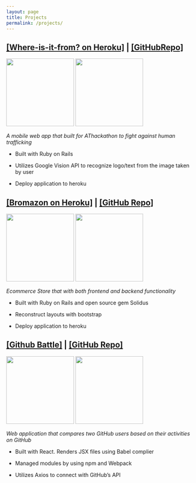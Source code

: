 ```yaml
---
layout: page
title: Projects
permalink: /projects/
---
```


[[Where-is-it-from? on Heroku]](https://whereisitfrom.herokuapp.com/) | [[GitHubRepo]](https://github.com/BerniceChua/where-is-it-from)
---

<img src="http://baronkwan.github.io/assets/images/projects/screenshots/whereisitfrom_01.png" width="180" />
<img src="http://baronkwan.github.io/assets/images/projects/screenshots/whereisitfrom_02.png" width="180" />

<em>A mobile web app that built for AThackathon to fight against human trafficking</em>

- Built with Ruby on Rails

- Utilizes Google Vision API to recognize logo/text from the image taken by user

- Deploy application to heroku



[[Bromazon on Heroku]](https://bromazon.herokuapp.com/) | [[GitHub Repo]](https://github.com/baronkwan/Bromazon)
---

<img src="http://baronkwan.github.io/assets/images/projects/screenshots/myStore-1.png" width="180" />
<img src="http://baronkwan.github.io/assets/images/projects/screenshots/myStore-5.png" width="180" />

<em>Ecommerce Store that with both frontend and backend functionality</em>

- Built with Ruby on Rails and open source gem Solidus

- Reconstruct layouts with bootstrap

- Deploy application to heroku



[[Github Battle]](http://baronkwan.github.io/assets/projects/github_battle/) | [[GitHub Repo]](https://github.com/baronkwan/github-battle)
---

<img src="http://baronkwan.github.io/assets/images/projects/screenshots/github_battle-1.png" width="180" />
<img src="http://baronkwan.github.io/assets/images/projects/screenshots/github_battle-5.png" width="180" />

<em>Web application that compares two GitHub users based on their activities on GitHub</em>

- Built with React. Renders JSX files using Babel complier

- Managed modules by using npm and Webpack

- Utilizes Axios to connect with GitHub’s API


